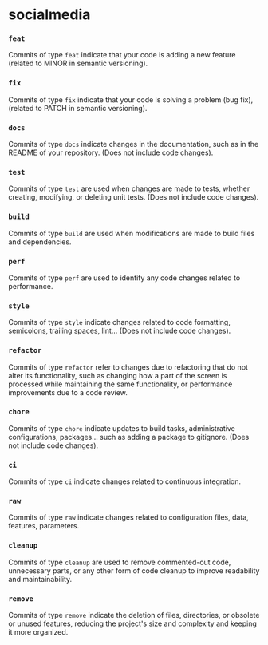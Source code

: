 # socialmedia



### `feat`
Commits of type `feat` indicate that your code is adding a new feature (related to MINOR in semantic versioning).

### `fix`
Commits of type `fix` indicate that your code is solving a problem (bug fix), (related to PATCH in semantic versioning).

### `docs`
Commits of type `docs` indicate changes in the documentation, such as in the README of your repository. (Does not include code changes).

### `test`
Commits of type `test` are used when changes are made to tests, whether creating, modifying, or deleting unit tests. (Does not include code changes).

### `build`
Commits of type `build` are used when modifications are made to build files and dependencies.

### `perf`
Commits of type `perf` are used to identify any code changes related to performance.

### `style`
Commits of type `style` indicate changes related to code formatting, semicolons, trailing spaces, lint... (Does not include code changes).

### `refactor`
Commits of type `refactor` refer to changes due to refactoring that do not alter its functionality, such as changing how a part of the screen is processed while maintaining the same functionality, or performance improvements due to a code review.

### `chore`
Commits of type `chore` indicate updates to build tasks, administrative configurations, packages... such as adding a package to gitignore. (Does not include code changes).

### `ci`
Commits of type `ci` indicate changes related to continuous integration.

### `raw`
Commits of type `raw` indicate changes related to configuration files, data, features, parameters.

### `cleanup`
Commits of type `cleanup` are used to remove commented-out code, unnecessary parts, or any other form of code cleanup to improve readability and maintainability.

### `remove`
Commits of type `remove` indicate the deletion of files, directories, or obsolete or unused features, reducing the project's size and complexity and keeping it more organized.